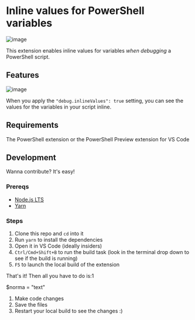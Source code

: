 # Inline values for PowerShell variables

![image](https://user-images.githubusercontent.com/2644648/109373505-0cb23380-7864-11eb-8bf2-a991873b6d02.png)

This extension enables inline values for variables _when debugging_ a PowerShell script.

## Features

![image](https://user-images.githubusercontent.com/2644648/109373154-19358c80-7862-11eb-8a7c-a5a7b34f0561.png)

When you apply the `"debug.inlineValues": true` setting, you can see the values for the variables in your script inline.

## Requirements

The PowerShell extension or the PowerShell Preview extension for VS Code

## Development

Wanna contribute? It's easy!

### Prereqs

* [Node.js LTS](https://nodejs.org/en/download/)
* [Yarn](https://yarnpkg.com/)

### Steps

1. Clone this repo and `cd` into it
2. Run `yarn` to install the dependencies
3. Open it in VS Code (ideally insiders)
4. `Ctrl/Cmd+Shift+B` to run the build task (look in the terminal drop down to see if the build is running)
5. `F5` to launch the local build of the extension

That's it! Then all you have to do is:1

$norma = "text"


1. Make code changes
2. Save the files
3. Restart your local build to see the changes :)
